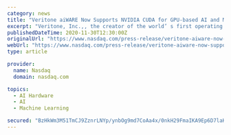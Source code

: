 ```yaml
---
category: news
title: "Veritone aiWARE Now Supports NVIDIA CUDA for GPU-based AI and Machine Learning"
excerpt: "Veritone, Inc.,, the creator of the world’ s first operating system for artificial intelligence, aiWARE™, today announced it now supports the NVIDIA ® CUDA ® platform, enabling organizations across the public and private sectors to run intensive AI and machine learning tasks on NVIDIA GPUs,"
publishedDateTime: 2020-11-30T12:30:00Z
originalUrl: "https://www.nasdaq.com/press-release/veritone-aiware-now-supports-nvidia-cuda-for-gpu-based-ai-and-machine-learning-2020"
webUrl: "https://www.nasdaq.com/press-release/veritone-aiware-now-supports-nvidia-cuda-for-gpu-based-ai-and-machine-learning-2020"
type: article

provider:
  name: Nasdaq
  domain: nasdaq.com

topics:
  - AI Hardware
  - AI
  - Machine Learning

secured: "BzHkWm3M51TmCJ9ZznrLNYp/ynbOg9md7CoAa4x/0nkH29FmaIKA9Ep6D7laKGu8DXuHsgaQzbbNe2bpoJu4GTlXtsYRe1x9qjQEhiLRuV0tekABDG+03wDhaVfBGeSSL+YeREqDl/W/gsZ03nNWCii2ZJj/6CjuryQC2s5thO5beUft46q/kRZupaINTthpphrt6vv0zPX2q2TAILyH3CjQOBwk+jE8XNSM8RP1cQ//FwXds+5ZGGTdGqlHhIk+RRqz5gO9TIujPcxCgZOaT20vd+F5tpTq2XvlXlWUADKQ8XpvpeCTpcgkRqN+bbam4dYaXq2QLlN62Yok43a8iSCEWqEon7P4J5aa36RMszU=;cCPOq2z8oopYMnPUKV7nqA=="
---
```


